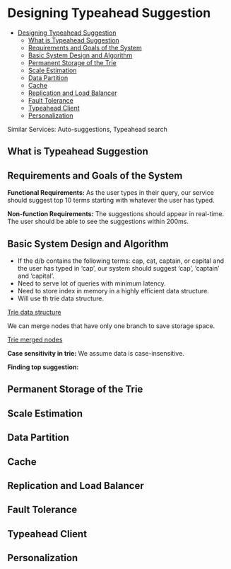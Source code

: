 # Designing Typeahead Suggestion

- [Designing Typeahead Suggestion](#designing-typeahead-suggestion)
  - [What is Typeahead Suggestion](#what-is-typeahead-suggestion)
  - [Requirements and Goals of the System](#requirements-and-goals-of-the-system)
  - [Basic System Design and Algorithm](#basic-system-design-and-algorithm)
  - [Permanent Storage of the Trie](#permanent-storage-of-the-trie)
  - [Scale Estimation](#scale-estimation)
  - [Data Partition](#data-partition)
  - [Cache](#cache)
  - [Replication and Load Balancer](#replication-and-load-balancer)
  - [Fault Tolerance](#fault-tolerance)
  - [Typeahead Client](#typeahead-client)
  - [Personalization](#personalization)

Similar Services: Auto-suggestions, Typeahead search

## What is Typeahead Suggestion

## Requirements and Goals of the System

**Functional Requirements:** As the user types in their query, our service should suggest top 10 terms starting with whatever the user has typed.

**Non-function Requirements:** The suggestions should appear in real-time. The user should be able to see the suggestions within 200ms.

## Basic System Design and Algorithm

- If the d/b contains the following terms: cap, cat, captain, or capital and the user has typed in ‘cap’, our system should suggest ‘cap’, ‘captain’ and ‘capital’.
- Need to serve lot of queries with minimum latency.
- Need to store index in memory in a highly efficient data structure.
- Will use th trie data structure.

[Trie data structure](./images/trie-data-structure_base64.md)

We can merge nodes that have only one branch to save storage space.

[Trie merged nodes](./images/trie-merged-nodes_base64.md)

**Case sensitivity in trie:** We assume data is case-insensitive.

**Finding top suggestion:**

## Permanent Storage of the Trie

## Scale Estimation

## Data Partition

## Cache

## Replication and Load Balancer

## Fault Tolerance

## Typeahead Client

## Personalization